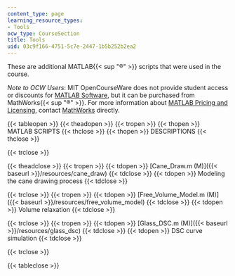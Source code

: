 ```yaml
---
content_type: page
learning_resource_types:
- Tools
ocw_type: CourseSection
title: Tools
uid: 03c9f166-4751-5c7e-2447-1b5b252b2ea2
---
```


These are additional MATLAB{{< sup "®" >}} scripts that were used in the course.

_Note to OCW Users_: MIT OpenCourseWare does not provide student access or discounts for [MATLAB Software](http://www.mathworks.com/products/matlab/), but it can be purchased from MathWorks{{< sup "®" >}}. For more information about [MATLAB Pricing and Licensing](http://www.mathworks.com/products/matlab/pricing_licensing.html?s_iid=ML2012_pricing_a#commercial_use), contact [MathWorks](http://www.mathworks.com/index.html) directly.

{{< tableopen >}}
{{< theadopen >}}
{{< tropen >}}
{{< thopen >}}
MATLAB SCRIPTS
{{< thclose >}}
{{< thopen >}}
DESCRIPTIONS
{{< thclose >}}

{{< trclose >}}

{{< theadclose >}}
{{< tropen >}}
{{< tdopen >}}
[Cane\_Draw.m (M)]({{< baseurl >}}/resources/cane_draw)
{{< tdclose >}}
{{< tdopen >}}
Modeling the cane drawing process
{{< tdclose >}}

{{< trclose >}}
{{< tropen >}}
{{< tdopen >}}
[Free\_Volume\_Model.m (M)]({{< baseurl >}}/resources/free_volume_model)
{{< tdclose >}}
{{< tdopen >}}
Volume relaxation
{{< tdclose >}}

{{< trclose >}}
{{< tropen >}}
{{< tdopen >}}
[Glass\_DSC.m (M)]({{< baseurl >}}/resources/glass_dsc)
{{< tdclose >}}
{{< tdopen >}}
DSC curve simulation
{{< tdclose >}}

{{< trclose >}}

{{< tableclose >}}
